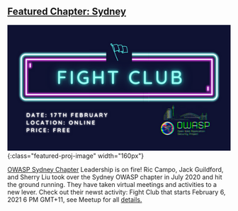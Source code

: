 
## [Featured Chapter: Sydney](#)

![Fight Club Flyer](/assets/images/content/FightClub.jpeg){:class="featured-proj-image" width="160px"}

[OWASP Sydney Chapter](https://owasp.org/www-chapter-sydney/) Leadership is on fire!  Ric Campo, Jack Guildford, and Sherry Liu took over the Sydney OWASP chapter in July 2020 and hit the ground running.  They have taken virtual meetings and activities to a new lever.  Check out their newst activity: Fight Club that starts February 6, 2021 6 PM GMT+11, see Meetup for all [details.](https://www.meetup.com/OWASP-Sydney-Chapter/)
